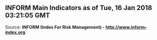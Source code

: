 ## INFORM Main Indicators as of Tue, 16 Jan 2018 03:21:05 GMT

Source: **INFORM (Index For Risk Management) - http://www.inform-index.org**